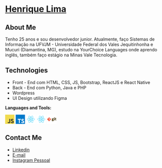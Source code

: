  # <a href="https://www.linkedin.com/in/barrosohenriquelima/">Henrique Lima</a>
 
## About Me
Tenho 25 anos e sou desenvolvedor junior. Atualmente, faço Sistemas de Informação na UFVJM - Universidade Federal dos Vales Jequitinhonha e Mucuri (Diamantina, MG), estudo na YourChoice Languages onde aprendo inglês, também faço estágio na Minas Vale Tecnologia.
<br>

## Technologies
- Front - End com HTML, CSS, JS, Bootstrap, ReactJS e React Native
- Back - End com Python, Java e PHP
- Wordpress
- UI Design utilizando Figma


**Languages and Tools:**  

<code><img height="30" src="https://raw.githubusercontent.com/github/explore/80688e429a7d4ef2fca1e82350fe8e3517d3494d/topics/javascript/javascript.png"></code>
<code><img height="30" src="https://raw.githubusercontent.com/github/explore/80688e429a7d4ef2fca1e82350fe8e3517d3494d/topics/typescript/typescript.png"></code>
<code><img height="30" src="https://raw.githubusercontent.com/github/explore/80688e429a7d4ef2fca1e82350fe8e3517d3494d/topics/react/react.png"></code>
<code><img height="30" src="https://raw.githubusercontent.com/github/explore/80688e429a7d4ef2fca1e82350fe8e3517d3494d/topics/react-native/react-native.png"></code>
<code><img height="30" src="https://raw.githubusercontent.com/github/explore/80688e429a7d4ef2fca1e82350fe8e3517d3494d/topics/git/git.png"></code>


##  Contact Me
- <a href="https://www.linkedin.com/in/barrosohenriquelima/">Linkedin</a>
- <a href="mailto:henrique.lima@ufvjm.edu.br">E-mail</a>
- <a href="https://www.instagram.com/its_henrique/">Instagram Pessoal</a>
